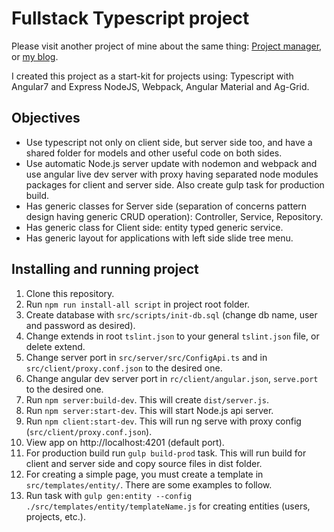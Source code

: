 # Fullstack Typescript project

Please visit another project of mine about the same thing: <a href='https://github.com/bogdanim36/project-manager'>Project manager</a>, or <a href='https://ionescu.io/blog'>my blog</a>.

I created this project as a start-kit for projects using: Typescript with Angular7 and Express NodeJS, Webpack, Angular Material and Ag-Grid.

## Objectives

 - Use typescript not only on client side, but server side too, and have a shared folder for models and other useful code on both sides.
 - Use automatic Node.js server update with nodemon and webpack and use angular live dev server with proxy having separated node modules packages for client and server side. Also create gulp task for production build.
 - Has generic classes for Server side (separation of concerns pattern design having generic CRUD operation): Controller, Service, Repository.
 - Has generic class for Client side: entity typed generic service. 
 - Has generic layout for applications with left side slide tree menu.
 
## Installing and running project

01. Clone this repository.
02. Run `npm run install-all script` in project root folder.
03. Create database with `src/scripts/init-db.sql` (change db name, user and password as desired).
04. Change extends in root `tslint.json` to your general `tslint.json` file, or delete extend.
05. Change server port in `src/server/src/ConfigApi.ts` and in `src/client/proxy.conf.json` to the desired one.
06. Change angular dev server port in `rc/client/angular.json`, `serve.port` to the desired one.
07. Run `npm server:build-dev`. This will create `dist/server.js`.
08. Run `npm server:start-dev`. This will start Node.js api server.
09. Run `npm client:start-dev`. This will run ng serve with proxy config (`src/client/proxy.conf.json`).
10. View app on http://localhost:4201 (default port).
11. For production build run `gulp build-prod` task. This will run build for client and server side and copy source files in dist folder.
12. For creating a simple page, you must create a template in `src/templates/entity/`. There are some examples to follow.
13. Run task with `gulp gen:entity --config ./src/templates/entity/templateName.js` for creating entities (users, projects, etc.).
